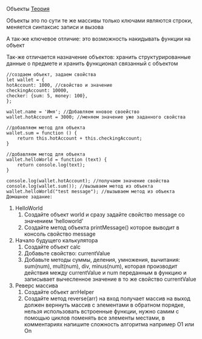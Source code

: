 Объекты
[Теория](https://learn.javascript.ru/object)

Объекты это по сути те же массивы только ключами являются строки, меняется синтаксис записи и вызова

А так-же ключевое отличие: это возможность накидывать функции на объект

Так-же отличается назначение объектов: 
хранить структурированные данные о предмете и хранить функционал связанный с объектом

    //создаем объект, задаем свойства
    let wallet = {
    hotAccount: 1000, //свойство и значение
    checkingAccount: 10000,
    checker: {sum: 5, money: 100},
    };
    
    wallet.name = 'Имя'; //Добавляем нновое своейство
    wallet.hotAccount = 3000; //меняем значение уже заданного свойства
    
    //добавляем метод для объекта
    wallet.sum = function () {
        return this.hotAccount + this.checkingAccount;
    }

    //добавляем метод для объекта
    wallet.helloWorld = function (text) {
        return console.log(text);
    }
        
    console.log(wallet.hotAccount); //получаем значение свойства
    console.log(wallet.sum()); //вызываем метод из объекта
    wallet.helloWorld("test message"); //вызываем метод из объекта
    Домашнее задание:

1. HelloWorld
   1. Создайте объект world и сразу задайте свойство message со значением 'helloworld'
   2. Создайте метод объекта printMessage() которое выводит в консоль свойство message
2. Начало будущего калькулятора
   1. Создайте объект calc
   2. Добавьте свойство: currentValue
   3. Добавьте методы суммы, деления, умножения, вычитания:  sum(num), mult(num), div, minus(num), которая производит действия между currentValue и num переданным в функцию и записывает вычесленное значение в то же свойство currentValue
3. Реверс массива
    1. Создайте объект arrHelper
    2. Создайте метод reverse(arr) на вход получает массив на выход должен верннуть массив с элементами в обратном порядке, нельзя использовать встроенные функции, нужно самим с помощью циклов поменять все элементы местами, в комментариях напишите сложность алгоритма например O1 или On
    
    
